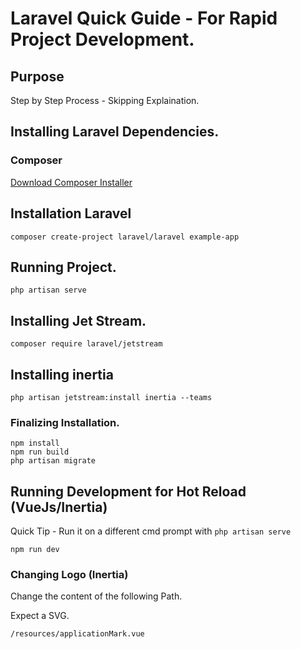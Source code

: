 # Laravel Quick Guide - For Rapid Project Development. 

## Purpose 
Step by Step Process - Skipping Explaination. 

## Installing Laravel Dependencies. 

### Composer

[Download Composer Installer](https://getcomposer.org/Composer-Setup.exe)


## Installation Laravel

``` composer create-project laravel/laravel example-app ```

## Running Project. 

``` 
php artisan serve
```

## Installing Jet Stream. 

``` 
composer require laravel/jetstream 
```

## Installing inertia

``` 
php artisan jetstream:install inertia --teams 
```

### Finalizing Installation. 

```
npm install
npm run build
php artisan migrate
```

## Running Development for Hot Reload (VueJs/Inertia) 

Quick Tip - Run it on a different cmd prompt with ``` php artisan serve ```

```
npm run dev
```

### Changing Logo (Inertia)
Change the content of the following Path. 

Expect a SVG.

```
/resources/applicationMark.vue 
```

